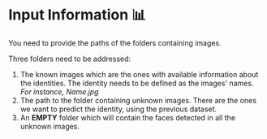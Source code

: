 # Input Information 📊
You need to provide the paths of the folders containing images.

Three folders need to be addressed:
1. The known images which are the ones with available information about the identities. The identity needs to be defined as the images' names. *For instance, Name.jpg*
2. The path to the folder containing unknown images. There are the ones we want to predict the identity, using the previous dataset.
3. An **EMPTY** folder which will contain the faces detected in all the unknown images.
